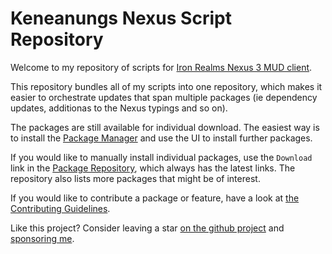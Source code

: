 # Keneanungs Nexus Script Repository

Welcome to my repository of scripts for [Iron Realms Nexus 3 MUD client](https://play.ironrealms.com/).

This repository bundles all of my scripts into one repository, which makes it easier to orchestrate updates that span multiple packages (ie dependency updates, additionas to the Nexus typings and so on).

The packages are still available for individual download. The easiest way is to install the [Package Manager](https://keneanung.github.io/nexus-scripts/nexusPackageManager.nxs) and use the UI to install further packages.

If you would like to manually install individual packages, use the `Download` link in the [Package Repository](https://keneanung.github.io/nexus-package-repository), which always has the latest links. The repository also lists more packages that might be of interest.

If you would like to contribute a package or feature, have a look at [the Contributing Guidelines](https://github.com/keneanung/nexus-scripts/blob/main/CONTRIBUTING.md).

Like this project? Consider leaving a star [on the github project](https://github.com/keneanung/nexus-scripts) and [sponsoring me](https://github.com/sponsors/keneanung).